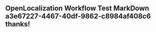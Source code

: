<properties
ms.topic="hero-topic"
ms.test1="hero-topic"
ms.test2="test"/>


## OpenLocalization Workflow Test MarkDown a3e67227-4467-40df-9862-c8984af408c6 thanks!



<!--HONumber=Aug16_HO3-->


